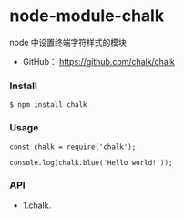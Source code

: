 # node-module-chalk

node 中设置终端字符样式的模块

* GitHub： https://github.com/chalk/chalk


### Install
```
$ npm install chalk
```
### Usage
```
const chalk = require('chalk');

console.log(chalk.blue('Hello world!'));
```


### API

* 1.chalk.<style>[.<style>...](string, [string...])
```
    Example: chalk.red.bold.underline('Hello', 'world');
```
